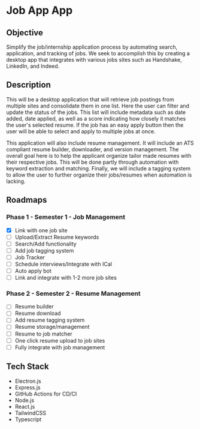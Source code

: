 # Job App App

## Objective

Simplify the job/internship application process by automating search, application, and tracking of jobs. We seek to accomplish this by creating a desktop app that integrates with various jobs sites such as Handshake, LinkedIn, and Indeed.

## Description

This will be a desktop application that will retrieve job postings from multiple sites and consolidate them in one list. Here the user can filter and update the status of the jobs. This list will include metadata such as date added, date applied, as well as a score indicating how closely it matches the user's selected resume. If the job has an easy apply button then the user will be able to select and apply to multiple jobs at once.

This application will also include resume management. It will include an ATS compliant resume builder, downloader, and version management. The overall goal here is to help the applicant organize tailor made resumes with their respective jobs. This will be done partly through automation with keyword extraction and matching. Finally, we will include a tagging system to allow the user to further organize their jobs/resumes when automation is lacking.

## Roadmaps

### Phase 1 - Semester 1 - Job Management

- [x] Link with one job site
- [ ] Upload/Extract Resume keywords
- [ ] Search/Add functionality
- [ ] Add job tagging system
- [ ] Job Tracker
- [ ] Schedule interviews/Integrate with ICal
- [ ] Auto apply bot
- [ ] Link and integrate with 1-2 more job sites

### Phase 2 - Semester 2 - Resume Management

- [ ] Resume builder
- [ ] Resume download
- [ ] Add resume tagging system
- [ ] Resume storage/management
- [ ] Resume to job matcher
- [ ] One click resume upload to job sites
- [ ] Fully integrate with job management

## Tech Stack

- Electron.js
- Express.js
- GitHub Actions for CD/CI
- Node.js
- React.js
- TailwindCSS
- Typescript
